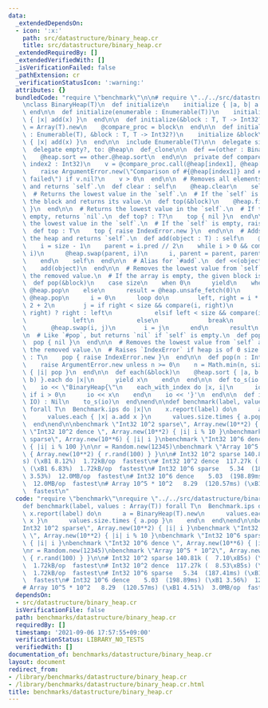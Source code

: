 ```yaml
---
data:
  _extendedDependsOn:
  - icon: ':x:'
    path: src/datastructure/binary_heap.cr
    title: src/datastructure/binary_heap.cr
  _extendedRequiredBy: []
  _extendedVerifiedWith: []
  _isVerificationFailed: false
  _pathExtension: cr
  _verificationStatusIcon: ':warning:'
  attributes: {}
  bundledCode: "require \"benchmark\"\n\n# require \"../../src/datastructure/binary_heap\"\
    \nclass BinaryHeap(T)\n  def initialize\n    initialize { |a, b| a <=> b }\n \
    \ end\n\n  def initialize(enumerable : Enumerable(T))\n    initialize\n    enumerable.each\
    \ { |x| add(x) }\n  end\n\n  def initialize(&block : T, T -> Int32?)\n    @heap\
    \ = Array(T).new\n    @compare_proc = block\n  end\n\n  def initialize(enumerable\
    \ : Enumerable(T), &block : T, T -> Int32?)\n    initialize &block\n    enumerable.each\
    \ { |x| add(x) }\n  end\n\n  include Enumerable(T)\n\n  delegate size, to: @heap\n\
    \  delegate empty?, to: @heap\n  def_clone\n\n  def ==(other : BinaryHeap(T))\n\
    \    @heap.sort == other.@heap.sort\n  end\n\n  private def compare(index1 : Int32,\
    \ index2 : Int32)\n    v = @compare_proc.call(@heap[index1], @heap[index2])\n\
    \    raise ArgumentError.new(\"Comparison of #{@heap[index1]} and #{@heap[index2]}\
    \ failed\") if v.nil?\n    v > 0\n  end\n\n  # Removes all elements from the heap\
    \ and returns `self`.\n  def clear : self\n    @heap.clear\n    self\n  end\n\n\
    \  # Returns the lowest value in the `self`.\n  # If the `self` is empty, calls\
    \ the block and returns its value.\n  def top(&block)\n    @heap.first { yield\
    \ }\n  end\n\n  # Returns the lowest value in the `self`.\n  # If the `self` is\
    \ empty, returns `nil`.\n  def top? : T?\n    top { nil }\n  end\n\n  # Returns\
    \ the lowest value in the `self`.\n  # If the `self` is empty, raises `IndexError`.\n\
    \  def top : T\n    top { raise IndexError.new }\n  end\n\n  # Adds *object* to\
    \ the heap and returns `self`.\n  def add(object : T) : self\n    @heap << object\n\
    \    i = size - 1\n    parent = i.pred // 2\n    while i > 0 && compare(parent,\
    \ i)\n      @heap.swap(parent, i)\n      i, parent = parent, parent.pred // 2\n\
    \    end\n    self\n  end\n\n  # Alias for `#add`.\n  def <<(object : T) : self\n\
    \    add(object)\n  end\n\n  # Removes the lowest value from `self` and returns\
    \ the removed value.\n  # If the array is empty, the given block is called.\n\
    \  def pop(&block)\n    case size\n    when 0\n      yield\n    when 1\n     \
    \ @heap.pop\n    else\n      result = @heap.unsafe_fetch(0)\n      @heap[0] =\
    \ @heap.pop\n      i = 0\n      loop do\n        left, right = i * 2 + 1, i *\
    \ 2 + 2\n        j = if right < size && compare(i, right)\n              compare(left,\
    \ right) ? right : left\n            elsif left < size && compare(i, left)\n \
    \             left\n            else\n              break\n            end\n \
    \       @heap.swap(i, j)\n        i = j\n      end\n      result\n    end\n  end\n\
    \n  # Like `#pop`, but returns `nil` if `self` is empty.\n  def pop? : T?\n  \
    \  pop { nil }\n  end\n\n  # Removes the lowest value from `self` and returns\
    \ the removed value.\n  # Raises `IndexError` if heap is of 0 size.\n  def pop\
    \ : T\n    pop { raise IndexError.new }\n  end\n\n  def pop(n : Int) : Array(T)\n\
    \    raise ArgumentError.new unless n >= 0\n    n = Math.min(n, size)\n    Array.new(n)\
    \ { |i| pop }\n  end\n\n  def each(&block)\n    @heap.sort { |a, b| @compare_proc.call(a,\
    \ b) }.each do |x|\n      yield x\n    end\n  end\n\n  def to_s(io : IO) : Nil\n\
    \    io << \"BinaryHeap{\"\n    each_with_index do |x, i|\n      io << \", \"\
    \ if i > 0\n      io << x\n    end\n    io << '}'\n  end\n\n  def inspect(io :\
    \ IO) : Nil\n    to_s(io)\n  end\nend\n\ndef benchmark(label, values : Array(T))\
    \ forall T\n  Benchmark.ips do |x|\n    x.report(label) do\n      a = BinaryHeap(T).new\n\
    \      values.each { |x| a.add x }\n      values.size.times { a.pop }\n    end\n\
    \  end\nend\n\nbenchmark \"Int32 10^2 sparse\", Array.new(10**2) { |i| i }\nbenchmark\
    \ \"Int32 10^2 dence \", Array.new(10**2) { |i| i % 10 }\nbenchmark \"Int32 10^6\
    \ sparse\", Array.new(10**6) { |i| i }\nbenchmark \"Int32 10^6 dence \", Array.new(10**6)\
    \ { |i| i % 100 }\n\nr = Random.new(12345)\nbenchmark \"Array 10^5 * 10^2\", Array.new(10**5)\
    \ { Array.new(10**2) { r.rand(100) } }\n\n# Int32 10^2 sparse 140.81k (  7.10\xB5\
    s) (\xB1 8.12%)  1.72kB/op  fastest\n# Int32 10^2 dence  117.27k (  8.53\xB5s)\
    \ (\xB1 6.83%)  1.72kB/op  fastest\n# Int32 10^6 sparse   5.34  (187.41ms) (\xB1\
    \ 3.53%)  12.0MB/op  fastest\n# Int32 10^6 dence    5.03  (198.89ms) (\xB1 3.56%)\
    \  12.0MB/op  fastest\n# Array 10^5 * 10^2   8.29  (120.57ms) (\xB1 4.51%)  3.0MB/op\
    \  fastest\n"
  code: "require \"benchmark\"\nrequire \"../../src/datastructure/binary_heap\"\n\n\
    def benchmark(label, values : Array(T)) forall T\n  Benchmark.ips do |x|\n   \
    \ x.report(label) do\n      a = BinaryHeap(T).new\n      values.each { |x| a.add\
    \ x }\n      values.size.times { a.pop }\n    end\n  end\nend\n\nbenchmark \"\
    Int32 10^2 sparse\", Array.new(10**2) { |i| i }\nbenchmark \"Int32 10^2 dence\
    \ \", Array.new(10**2) { |i| i % 10 }\nbenchmark \"Int32 10^6 sparse\", Array.new(10**6)\
    \ { |i| i }\nbenchmark \"Int32 10^6 dence \", Array.new(10**6) { |i| i % 100 }\n\
    \nr = Random.new(12345)\nbenchmark \"Array 10^5 * 10^2\", Array.new(10**5) { Array.new(10**2)\
    \ { r.rand(100) } }\n\n# Int32 10^2 sparse 140.81k (  7.10\xB5s) (\xB1 8.12%)\
    \  1.72kB/op  fastest\n# Int32 10^2 dence  117.27k (  8.53\xB5s) (\xB1 6.83%)\
    \  1.72kB/op  fastest\n# Int32 10^6 sparse   5.34  (187.41ms) (\xB1 3.53%)  12.0MB/op\
    \  fastest\n# Int32 10^6 dence    5.03  (198.89ms) (\xB1 3.56%)  12.0MB/op  fastest\n\
    # Array 10^5 * 10^2   8.29  (120.57ms) (\xB1 4.51%)  3.0MB/op  fastest\n"
  dependsOn:
  - src/datastructure/binary_heap.cr
  isVerificationFile: false
  path: benchmarks/datastructure/binary_heap.cr
  requiredBy: []
  timestamp: '2021-09-06 17:57:55+09:00'
  verificationStatus: LIBRARY_NO_TESTS
  verifiedWith: []
documentation_of: benchmarks/datastructure/binary_heap.cr
layout: document
redirect_from:
- /library/benchmarks/datastructure/binary_heap.cr
- /library/benchmarks/datastructure/binary_heap.cr.html
title: benchmarks/datastructure/binary_heap.cr
---
```

